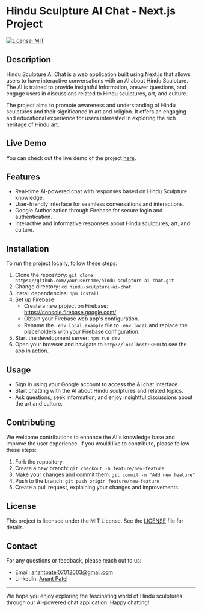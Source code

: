 # Hindu Sculpture AI Chat - Next.js Project

[![License: MIT](https://img.shields.io/badge/License-MIT-blue.svg)](https://opensource.org/licenses/MIT)

## Description
Hindu Sculpture AI Chat is a web application built using Next.js that allows users to have interactive conversations with an AI about Hindu Sculpture. The AI is trained to provide insightful information, answer questions, and engage users in discussions related to Hindu sculptures, art, and culture.

The project aims to promote awareness and understanding of Hindu sculptures and their significance in art and religion. It offers an engaging and educational experience for users interested in exploring the rich heritage of Hindu art.

## Live Demo

You can check out the live demo of the project [here](https://64c7ad004e26590008e05d1a--anant-vedas.netlify.app/).

## Features

- Real-time AI-powered chat with responses based on Hindu Sculpture knowledge.
- User-friendly interface for seamless conversations and interactions.
- Google Authorization through Firebase for secure login and authentication.
- Interactive and informative responses about Hindu sculptures, art, and culture.

## Installation

To run the project locally, follow these steps:

1. Clone the repository: `git clone https://github.com/yourusername/hindu-sculpture-ai-chat.git`
2. Change directory: `cd hindu-sculpture-ai-chat`
3. Install dependencies: `npm install`
4. Set up Firebase:
   - Create a new project on Firebase: https://console.firebase.google.com/
   - Obtain your Firebase web app's configuration.
   - Rename the `.env.local.example` file to `.env.local` and replace the placeholders with your Firebase configuration.
5. Start the development server: `npm run dev`
6. Open your browser and navigate to `http://localhost:3000` to see the app in action.

## Usage

- Sign in using your Google account to access the AI chat interface.
- Start chatting with the AI about Hindu sculptures and related topics.
- Ask questions, seek information, and enjoy insightful discussions about the art and culture.

## Contributing

We welcome contributions to enhance the AI's knowledge base and improve the user experience. If you would like to contribute, please follow these steps:

1. Fork the repository.
2. Create a new branch: `git checkout -b feature/new-feature`
3. Make your changes and commit them: `git commit -m "Add new feature"`
4. Push to the branch: `git push origin feature/new-feature`
5. Create a pull request, explaining your changes and improvements.

## License

This project is licensed under the MIT License. See the [LICENSE](LICENSE) file for details.

## Contact

For any questions or feedback, please reach out to us:

- Email: anantpatel07012003@gmail.com
- LinkedIn: [Anant Patel](https://www.linkedin.com/in/anant-patel-63917820b)

---

We hope you enjoy exploring the fascinating world of Hindu sculptures through our AI-powered chat application. Happy chatting!

